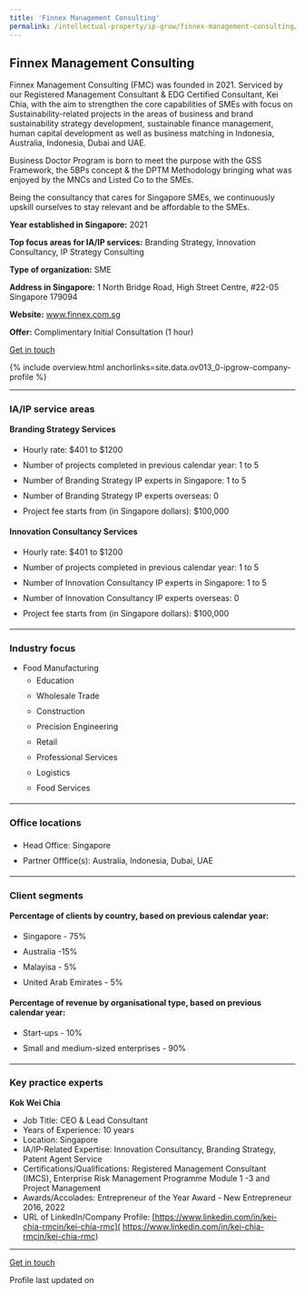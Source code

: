 ```yaml
---
title: 'Finnex Management Consulting'
permalink: /intellectual-property/ip-grow/finnex-management-consulting/
---
```


## Finnex Management Consulting

Finnex Management Consulting (FMC) was founded in 2021. Serviced by our Registered Management Consultant & EDG Certified Consultant, Kei Chia, with the aim to strengthen the core capabilities of SMEs with focus on Sustainability-related projects in the areas of business and brand sustainability strategy development, sustainable finance management, human capital development as well as business matching in Indonesia, Australia, Indonesia, Dubai and UAE.

Business Doctor Program is born to meet the purpose with the GSS Framework, the 5BPs concept & the DPTM Methodology bringing what was enjoyed by the MNCs and Listed Co to the SMEs.

Being the consultancy that cares for Singapore SMEs, we continuously upskill ourselves to stay relevant and be affordable to the SMEs.

<b>Year established in Singapore:</b> 2021

<b>Top focus areas for IA/IP services:</b> Branding Strategy, Innovation Consultancy, IP Strategy Consulting

<b>Type of organization:</b> SME

<b>Address in Singapore:</b> 1 North Bridge Road, High Street Centre, #22-05 Singapore 179094

<b>Website:</b> <a href='www.finnex.com.sg'>www.finnex.com.sg</a>

<b>Offer:</b> Complimentary Initial Consultation (1 hour)

<a class='btn' href='https://form.gov.sg/65b85de4523cf95b78fcaeed' target='_blank' rel='noopener'>Get in touch</a>

{% include overview.html anchorlinks=site.data.ov013_0-ipgrow-company-profile %}

---
<a name='ip-related-service-areas'></a>
### IA/IP service areas

**Branding Strategy Services**

<ul>
<li style='line-height: 27px; margin: 0px 0px !important'>Hourly rate:  $401 to $1200</li>
<li style='line-height: 27px; margin: 0px 0px !important'>Number of projects completed in previous calendar year: 1 to 5</li>
<li style='line-height: 27px; margin: 0px 0px !important'>Number of Branding Strategy IP experts in Singapore: 1 to 5</li>
<li style='line-height: 27px; margin: 0px 0px !important'>Number of Branding Strategy IP experts overseas: 0</li>
<li style='line-height: 27px; margin: 0px 0px !important'>Project fee starts from (in Singapore dollars):  $100,000</li>
</ul>

**Innovation Consultancy Services**

<ul>
<li style='line-height: 27px; margin: 0px 0px !important'>Hourly rate:  $401 to $1200</li>
<li style='line-height: 27px; margin: 0px 0px !important'>Number of projects completed in previous calendar year: 1 to 5</li>
<li style='line-height: 27px; margin: 0px 0px !important'>Number of Innovation Consultancy IP experts in Singapore: 1 to 5</li>
<li style='line-height: 27px; margin: 0px 0px !important'>Number of Innovation Consultancy IP experts overseas: 0</li>
<li style='line-height: 27px; margin: 0px 0px !important'>Project fee starts from (in Singapore dollars):  $100,000</li>
</ul>

---
<a name='industry-focus'></a>
### Industry focus

- Food Manufacturing <br><ul><li style='line-height: 27px; margin: 0px 0px !important'>Education</li><li style='line-height: 27px; margin: 0px 0px !important'>Wholesale Trade</li><li style='line-height: 27px; margin: 0px 0px !important'>Construction</li><li style='line-height: 27px; margin: 0px 0px !important'>Precision Engineering</li><li style='line-height: 27px; margin: 0px 0px !important'>Retail </li><li style='line-height: 27px; margin: 0px 0px !important'>Professional Services</li><li style='line-height: 27px; margin: 0px 0px !important'>Logistics</li><li style='line-height: 27px; margin: 0px 0px !important'>Food Services</li></ul>

---
<a name='office-locations'></a>
### Office locations

<ul><li style='line-height: 27px; margin: 0px 0px !important'> Head Office: Singapore </li><li style='line-height: 27px; margin: 0px 0px !important'>Partner Offfice(s): Australia, Indonesia, Dubai, UAE</li></ul>

---
<a name='client-segments'></a>
### Client segments

**Percentage of clients by country, based on previous calendar year:**

<ul><li style='line-height: 27px; margin: 0px 0px !important'> Singapore - 75%</li><li style='line-height: 27px; margin: 0px 0px !important'>Australia -15%</li><li style='line-height: 27px; margin: 0px 0px !important'>Malayisa - 5%</li><li style='line-height: 27px; margin: 0px 0px !important'>United Arab Emirates - 5%</li></ul>

**Percentage of revenue by organisational type, based on previous calendar year:**

<ul><li style='line-height: 27px; margin: 0px 0px !important'> Start-ups - 10%</li><li style='line-height: 27px; margin: 0px 0px !important'>Small and medium-sized enterprises - 90%</li></ul>

---
<a name='key-practice-experts'></a>
### Key practice experts

**Kok Wei Chia**

- Job Title: CEO & Lead Consultant
- Years of Experience: 10 years
- Location: Singapore
- IA/IP-Related Expertise: Innovation Consultancy, Branding Strategy, Patent Agent Service
- Certifications/Qualifications: Registered Management Consultant (IMCS), Enterprise Risk Management Programme Module 1 -3 and Project Management
- Awards/Accolades: Entrepreneur of the Year Award - New Entrepreneur 2016, 2022
- URL of LinkedIn/Company Profile: [https://www.linkedin.com/in/kei-chia-rmcin/kei-chia-rmc]( https://www.linkedin.com/in/kei-chia-rmcin/kei-chia-rmc)


---
<p>
<a class='btn' href='https://form.gov.sg/65b85de4523cf95b78fcaeed' target='_blank' rel='noopener'>Get in touch</a>
</p>
Profile last updated on 
